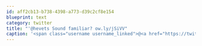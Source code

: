```yaml
---
id: aff2cb13-b738-4398-a773-d39c2cf8e154
blueprint: text
category: twitter
title: "'@hevets Sound familiar? ow.ly/jSiVV"
caption: '<span class="username username_linked">@<a href="https://twitter.com/hevets" title="Steve Henderson">hevets</a></span> Sound familiar? <a href="http://ow.ly/jSiVV" title="http://ow.ly/jSiVV" class="link link_untco">ow.ly/jSiVV</a>'
---
```

